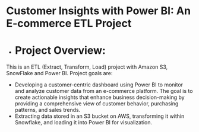# Customer Insights with Power BI: An E-commerce ETL Project

* # Project Overview:
This is an ETL (Extract, Transform, Load) project with Amazon S3, SnowFlake and Power BI. Project goals are:
  * Developing a customer-centric dashboard using Power BI to monitor and analyze customer data from an e-commerce platform.  The goal is to create actionable insights that enhance business decision-making by providing a comprehensive view of customer behavior, purchasing patterns, and sales trends.
  * Extracting data stored in an S3 bucket on AWS, transforming it within Snowflake, and loading it into Power BI for visualization.
